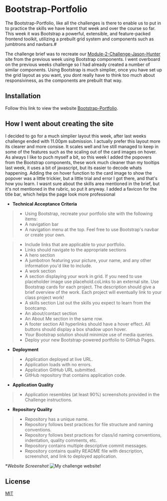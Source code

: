 # Bootstrap-Portfolio

The Bootstrap-Portfolio, like all the challenges is there to enable us to put in to practice the skills we have learnt that week and over the course so far. This week it was Bootstrap a powerful, extensible, and feature-packed frontend toolkit, utilizing a prebuilt grid system and components such as jumbtrons and navbars.#

The challenge brief was to recreate our [Module-2-Challenge-Jason-Hunter](https://computastar.github.io/Module-2-Challenge-Jason-Hunter/) site from the previous week using Bootstrap components. I went overboard on the previous weeks challenge so I had already created a number of similar components. Using Bootstrap is much simplier, once you have set up the grid layout as you want, you dont really have to think too much about responsiviness, as the components are prebuilt that way.

## Installation

Follow this link to view the website [Bootstrap-Portfolio](https://computastar.github.io/Bootstrap-Portfolio/).

## How I went about creating the site
I decided to go for a much simplier layout this week, after last weeks challenge ended with 11.00pm submission. I actually prefer this layout more its clearer and more consise. It scales well and Ive still managed to keep in some of the features such as the scaling out of the card images on hover. As always I like to puch myself a bit, so this week I added the popovers from the Bootstrap components, these work much cleaner than my tooltips last week, it uses a bit of javascript, but its easier to decode whats happening. Adding the on hover function to the card image to show the popover was a little trickier, but a  little trial and error I got there, and that's how you learn. I wasnt sure about the skills area mentioned in the brief, but it's not mentioned in the rubric, so put it anyway. I added a favicon for the title bar, which helps the page look more professional

* **Technical Acceptance Criteria**
>* Using Bootstrap, recreate your portfolio site with the following items:
>* A navigation bar
>* A navigation menu at the top. Feel free to use Bootstrap's navbar or create your own.

>* Include links that are applicable to your portfolio.
>* Links should navigate to the appropriate sections
>* A hero section
>* A jumbotron featuring your picture, your name, and any other information you'd like to include.
>* A work section
>* A section displaying your work in grid.
   If you need to use placeholder image use placehold.coLinks to an external site.
   Use Bootstrap cards for each project.
   The description should give a brief overview of the work.
   Each project will eventually link to your class project work!
>* A skills section
   List out the skills you expect to learn from the bootcamp.
>* An about/contact section
>* An About Me section in the same row.
>* A footer section
   All hyperlinks should have a hover effect.
   All buttons should display a box shadow upon hover.
>* Your Bootstrap solution should minimize use of media queries.
>* Deploy your new Bootstrap-powered portfolio to GitHub Pages.

* **Deployment**
>* Application deployed at live URL.
>* Application loads with no errors.
>* Application GitHub URL submitted.
>* GitHub repository that contains application code.

* **Application Quality**
>* Application resembles (at least 90%) screenshots provided in the Challenge instructions.

* **Repository Quality**
>* Repository has a unique name.
>* Repository follows best practices for file structure and naming conventions.
>* Repository follows best practices for class/id naming conventions, indentation, quality comments, etc.
>* Repository contains multiple descriptive commit messages.
>* Repository contains quality README file with description, screenshot, and link to deployed application.



**Website Screenshot*
![My challenge website!](/assets/images/Bootstrap_Portfolio.jpeg "My challenge website")

## License

[MIT](https://choosealicense.com/licenses/mit/)
